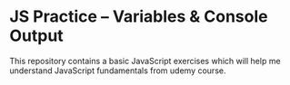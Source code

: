 # JS Practice – Variables & Console Output

This repository contains a basic JavaScript exercises which will help me understand JavaScript fundamentals from udemy course.
